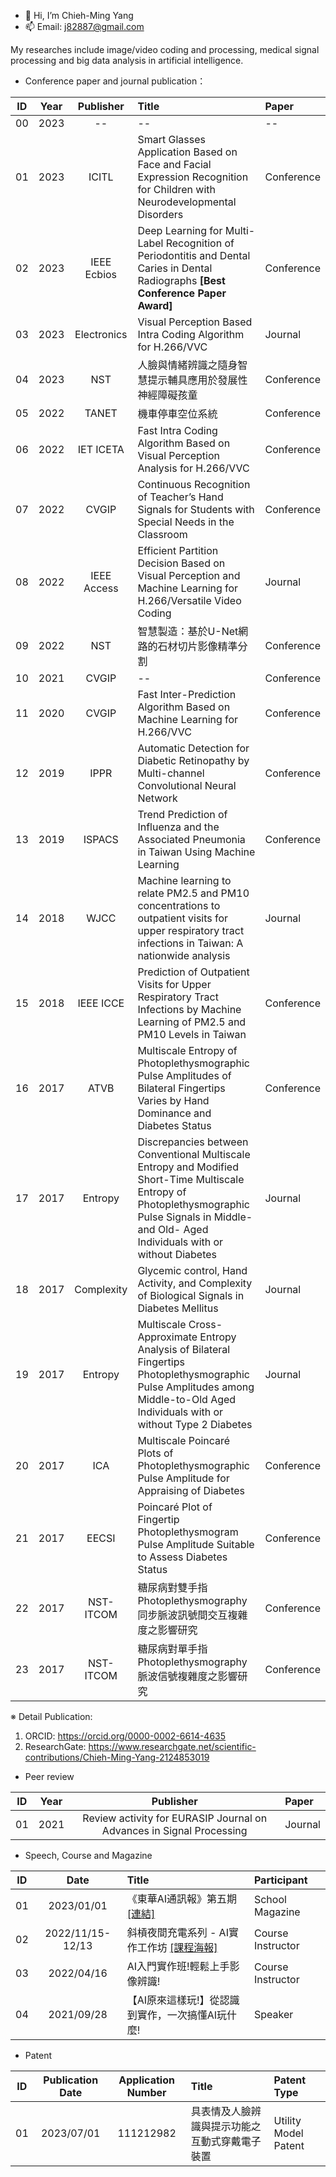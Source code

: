 - 👋 Hi, I’m Chieh-Ming Yang
- 📫 Email: j82887@gmail.com

My researches include image/video coding and processing, medical signal processing and big data analysis in artificial intelligence.
- Conference paper and journal publication：

| ID | Year | Publisher | Title | Paper |
| :----: | :----: | :----: | :---- | :---- | 
| 00 | 2023 | -- | -- | -- | 
| 01 | 2023 | ICITL | Smart Glasses Application Based on Face and Facial Expression Recognition for Children with Neurodevelopmental Disorders | Conference | 
| 02 | 2023 | IEEE Ecbios | Deep Learning for Multi-Label Recognition of Periodontitis and Dental Caries in Dental Radiographs **[Best Conference Paper Award]** | Conference | 
| 03 | 2023 | Electronics | Visual Perception Based Intra Coding Algorithm for H.266/VVC | Journal |
| 04 | 2023 | NST | 人臉與情緒辨識之隨身智慧提示輔具應用於發展性神經障礙孩童 | Conference |
| 05 | 2022 | TANET | 機車停車空位系統 | Conference |
| 06 | 2022 | IET ICETA | Fast Intra Coding Algorithm Based on Visual Perception Analysis for H.266/VVC | Conference |
| 07 | 2022 | CVGIP | Continuous Recognition of Teacher’s Hand Signals for Students with Special Needs in the Classroom | Conference |
| 08 | 2022 | IEEE Access | Efficient Partition Decision Based on Visual Perception and Machine Learning for H.266/Versatile Video Coding | Journal |
| 09 | 2022 | NST | 智慧製造：基於U-Net網路的石材切片影像精準分割 | Conference |
| 10 | 2021 | CVGIP | -- | Conference |
| 11 | 2020 | CVGIP | Fast Inter-Prediction Algorithm Based on Machine Learning for H.266/VVC | Conference |
| 12 | 2019 | IPPR | Automatic Detection for Diabetic Retinopathy by Multi-channel Convolutional Neural Network | Conference |
| 13 | 2019 | ISPACS | Trend Prediction of Influenza and the Associated Pneumonia in Taiwan Using Machine Learning | Conference |
| 14 | 2018 | WJCC | Machine learning to relate PM2.5 and PM10 concentrations to outpatient visits for upper respiratory tract infections in Taiwan: A nationwide analysis | Journal |
| 15 | 2018 | IEEE ICCE | Prediction of Outpatient Visits for Upper Respiratory Tract Infections by Machine Learning of PM2.5 and PM10 Levels in Taiwan | Conference |
| 16 | 2017 | ATVB | Multiscale Entropy of Photoplethysmographic Pulse Amplitudes of Bilateral Fingertips Varies by Hand Dominance and Diabetes Status | Conference |
| 17 | 2017 | Entropy | Discrepancies between Conventional Multiscale Entropy and Modified Short-Time Multiscale Entropy of Photoplethysmographic Pulse Signals in Middle- and Old- Aged Individuals with or without Diabetes | Journal |
| 18 | 2017 | Complexity | Glycemic control, Hand Activity, and Complexity of Biological Signals in Diabetes Mellitus | Journal |
| 19 | 2017 | Entropy | Multiscale Cross-Approximate Entropy Analysis of Bilateral Fingertips Photoplethysmographic Pulse Amplitudes among Middle-to-Old Aged Individuals with or without Type 2 Diabetes | Journal |
| 20 | 2017 | ICA | Multiscale Poincaré Plots of Photoplethysmographic Pulse Amplitude for Appraising of Diabetes | Conference |
| 21 | 2017 | EECSI | Poincaré Plot of Fingertip Photoplethysmogram Pulse Amplitude Suitable to Assess Diabetes Status | Conference |
| 22 | 2017 | NST-ITCOM | 糖尿病對雙手指Photoplethysmography同步脈波訊號間交互複雜度之影響研究 | Conference |
| 23 | 2017 | NST-ITCOM | 糖尿病對單手指Photoplethysmography脈波信號複雜度之影響研究 | Conference |

※ Detail Publication: 
1. ORCID: https://orcid.org/0000-0002-6614-4635
2. ResearchGate: https://www.researchgate.net/scientific-contributions/Chieh-Ming-Yang-2124853019


- Peer review

| ID | Year | Publisher | Paper |
| :----: | :----: | :----: | :---- | 
| 01 | 2021 | Review activity for EURASIP Journal on Advances in Signal Processing | Journal |

- Speech, Course and Magazine

| ID | Date | Title | Participant |
| :----: | :----: | :---- | :---- | 
| 01 | 2023/01/01 | 《東華AI通訊報》第五期[[連結]](https://aioffice.ndhu.edu.tw/var/file/201/1201/img/4513/260469265.pdf) | School Magazine | 
| 02 | 2022/11/15-12/13 | 斜槓夜間充電系列 - AI實作工作坊 [[課程海報]](https://eaiot.ndhu.edu.tw/var/file/194/1194/pictures/671/m/mczh-tw800x800_large35663_706373101632.jpg) | Course Instructor |
| 03 | 2022/04/16 | AI入門實作班!輕鬆上手影像辨識! | Course Instructor |
| 04 | 2021/09/28 | 【AI原來這樣玩!】從認識到實作，一次搞懂AI玩什麼! | Speaker |

- Patent

| ID | Publication Date | Application Number | Title | Patent Type | 
| :----: | :----: | :----: | :---- | :---- | 
| 01 | 2023/07/01 | 111212982 | 具表情及人臉辨識與提示功能之互動式穿戴電子裝置 | Utility Model Patent | 

